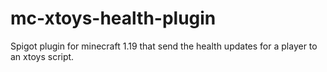 # mc-xtoys-health-plugin

Spigot plugin for minecraft 1.19 that send the health updates for a player to an xtoys script.
